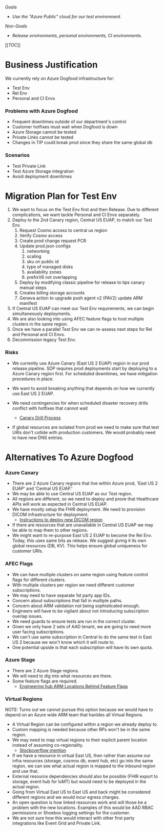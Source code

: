 *Goals*
* *Use the "Azure Public" cloud for our test environment.*

*Non-Goals*
* *Release environments, personal environments, CI environments.*

[[_TOC_]]

# Business Justification
We currently rely on Azure Dogfood infrastructure for:
* Test Env
* Rel Env
* Personal and CI Envs

### Problems with Azure Dogfood
* Frequent downtimes outside of our department's control
* Customer hotfixes must wait when Dogfood is down
* Azure Storage cannot be tested
* Private Links cannot be tested
* Changes in TIP could break prod since they share the same global db

### Scenarios
* Test Private Link
* Test Azure Storage integration
* Avoid deployment downtimes
# Migration Plan for Test Env
1. We want to focus on the Test Env first and then Release. Due to different complications, we want tackle Personal and CI Envs separately.
2. Deploy to the 2nd Canary region, Central US EUAP, to match our Test Env.
    1. Request Cosmo access to central us region
    2. Verify Cosmo access
    3. Create prod change request PCR
    4. Update prod.json configs
        1. networking
        1. scaling
        1. sku on public id
        1. type of managed disks
        1. availability zones
        1. prefixV6 not overlapping
    5. Deploy by modifying classic pipeline for release to tips canary
manual steps
    6. Creates billing storage accounts
    7. Geneva action to upgrade push agent v2 (PAV2)
update ARM manifest
3. If Central US EUAP can meet our Test Env requirements, we can begin simultaneously deployments.
4. We are also looking into using AFEC feature flags to host multiple clusters in the same region.
5. Once we have a parallel Test Env we can re-assess next steps for Rel and Personal and CI Envs.
6. Decommission legacy Test Env.

### Risks
* We currently use Azure Canary (East US 2 EUAP) region in our prod release pipeline.
SDP requires prod deployments start by deploying to a Azure Canary region first.
For scheduled downtimes, we have mitigation procedures in place.

* We want to avoid breaking anything that depends on how we currently use East US 2 EUAP.
* We need contingencies for when scheduled disaster recovery drills conflict with hotfixes that cannot wait
    * [Canary Drill Process](https://microsoft.sharepoint.com/teams/AzureCanaryMSFT/SitePages/FAQs.aspx#what-are-drills)
* If global resources are isolated from prod we need to make sure that test URIs don't collide with production customers. We would probably need to have new DNS entries.

# Alternatives To Azure Dogfood

### Azure Canary
* There are 2 Azure Canary regions that live within Azure prod, 'East US 2 EUAP' and 'Central US EUAP.'
* We may be able to use Central US EUAP as our Test region.
* All regions are different, so we need to deploy and prove that Healthcare APIs will work as expected in Central US EUAP.
* We have mostly setup the FHIR deployment. We need to provision DICOM infrastructure for deployment.
    * [Instructions to deploy new DICOM region](https://microsofthealth.visualstudio.com/Health/_git/workspace-platform?path=/docs/adding-new-regions-for-DicomService.md&_a=preview)
* If there are resources that are unavailable in Central US EUAP we may be able to map them to other regions.
* We might want to re-purpose East US 2 EUAP to become the Rel Env. Today, this uses same bits as release. We suggest giving it its own global resources (DB, KV). This helps ensure global uniqueness for customer URIs.

### AFEC Flags
* We can have multiple clusters on same region using feature control flags for different clusters.
* With multiple clusters per region we need different customer subscriptions.
* We may need to have separate 1st party app IDs.
* Concern about subscriptions that fall in multiple paths.
* Concern about ARM validation not being sophisticated enough.
* Engineers will have to be vigilant about not introducing subscription overlap issues.
* We need guards to ensure tests are run in the correct cluster.
* Given we only have 2 sets of AAD tenant, we are going to need more user facing subscriptions.
* We can't use same subscription in Central to do the same test in East US 2 because we won't know which it will route to.
* One potential upside is that each subscription will have its own quota.

### Azure Stage
* There are 2 Azure Stage regions.
* We will need to dig into what resources are there.
* Some feature flags are required.
    * [Engineering hub ARM Locations Behind Feature Flags](https://eng.ms/docs/products/arm/api_contracts/armlocationsbehindfeatureflags#public-additional-region-info-as-per-arms-configuration)

### Virtual Regions
NOTE: Turns out we cannot pursue this option because we would have to depend on an Azure wide ARM team that hanldes all Virtual Regions.
* A Virtual Region can be configured within a region we already deploy to.
* Custom mapping is needed because other RPs won't be in the same region.
* We may need to map virtual regions to their explicit parent location instead of assuming co-regionality.
    * [Stockoverflow mention](https://stackoverflow.microsoft.com/questions/285030/286597)
* If we have a resource in virtual East US, then rather than assume our infra resources (storage, cosmos db, event hub, etc) go into the same region, we can see what actual region is mapped to the inbound region and use that. 
* External resource dependencies should also be possible (FHIR export to storage, event hub for IoMT) but would need to be deployed in the actual region.
* Going from Virtual East US to East US and back might be considered different regions and we would incur egress charges.
* An open question is how linked resources work and will those be a problem with the new locations. Examples of this would be AAD RBAC permissions or Shoebox logging settings for the customer.
* We are not sure how this would interact with other first party integrations like Event Grid and Private Link.
